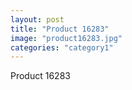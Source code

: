 ```yaml
---
layout: post
title: "Product 16283"
image: "product16283.jpg"
categories: "category1"
---
```

Product 16283

